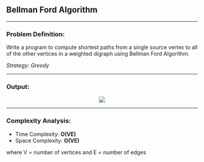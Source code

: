 ## Bellman Ford Algorithm

-----------------------------------------
### Problem Definition:
Write a program to compute shortest paths from a single source vertex to all of the other vertices in a weighted digraph using Bellman Ford Algorithm. 

*Strategy: Greedy*

------------------------------------------
### Output:

<p align="center">
    <img src="./output.png">
</p>

------------------------------------------
### Complexity Analysis:

* Time Complexity: **O(VE)** 
* Space Complexity: **O(VE)** 

where V = number of vertices and E = number of edges
